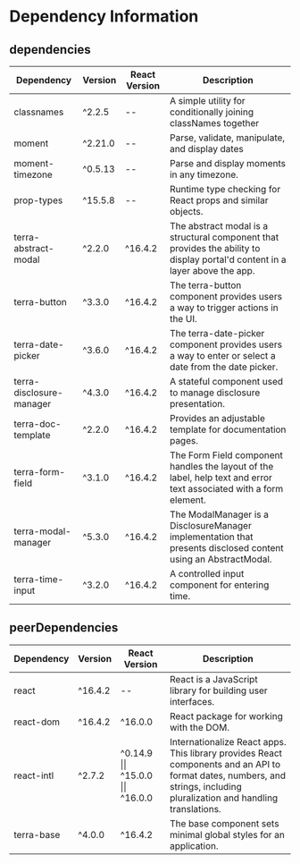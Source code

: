 # Dependency Information

## dependencies
| Dependency | Version | React Version | Description |
|-|-|-|-|
| classnames | ^2.2.5 | -- | A simple utility for conditionally joining classNames together |
| moment | ^2.21.0 | -- | Parse, validate, manipulate, and display dates |
| moment-timezone | ^0.5.13 | -- | Parse and display moments in any timezone. |
| prop-types | ^15.5.8 | -- | Runtime type checking for React props and similar objects. |
| terra-abstract-modal | ^2.2.0 | ^16.4.2 | The abstract modal is a structural component that provides the ability to display portal'd content in a layer above the app. |
| terra-button | ^3.3.0 | ^16.4.2 | The terra-button component provides users a way to trigger actions in the UI. |
| terra-date-picker | ^3.6.0 | ^16.4.2 | The terra-date-picker component provides users a way to enter or select a date from the date picker. |
| terra-disclosure-manager | ^4.3.0 | ^16.4.2 | A stateful component used to manage disclosure presentation. |
| terra-doc-template | ^2.2.0 | ^16.4.2 | Provides an adjustable template for documentation pages. |
| terra-form-field | ^3.1.0 | ^16.4.2 | The Form Field component handles the layout of the label, help text and error text associated with a form element. |
| terra-modal-manager | ^5.3.0 | ^16.4.2 | The ModalManager is a DisclosureManager implementation that presents disclosed content using an AbstractModal. |
| terra-time-input | ^3.2.0 | ^16.4.2 | A controlled input component for entering time. |

## peerDependencies
| Dependency | Version | React Version | Description |
|-|-|-|-|
| react | ^16.4.2 | -- | React is a JavaScript library for building user interfaces. |
| react-dom | ^16.4.2 | ^16.0.0 | React package for working with the DOM. |
| react-intl | ^2.7.2 | ^0.14.9 \|\| ^15.0.0 \|\| ^16.0.0 | Internationalize React apps. This library provides React components and an API to format dates, numbers, and strings, including pluralization and handling translations. |
| terra-base | ^4.0.0 | ^16.4.2 | The base component sets minimal global styles for an application. |
